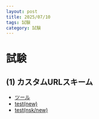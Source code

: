 ```yaml
---
layout: post
title: 2025/07/10
tags: 試験
category: 試験
---
```

# 試験
## (1) カスタムURLスキーム
* [ツール](https://qa-test-tools.narutyo.workers.dev/)
* [test(new)](eyachoch7:///new?template=https://mps-test.metamoji.com/link/5NdT3ymRXem_B09IzUOy7Qzd.mmjloc&folder=https://mps-test.metamoji.com/link/M7nWBJq6SFjaDzn7tVuJ_3RQ.mmjloc)
* [test(nsk/new)](eyachoch7:///nsk/new?template=https://mps-test.metamoji.com/link/5NdT3ymRXem_B09IzUOy7Qzd.mmjloc&folder=https://mps-test.metamoji.com/link/M7nWBJq6SFjaDzn7tVuJ_3RQ.mmjloc)







